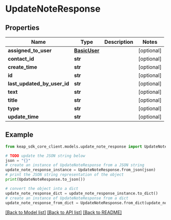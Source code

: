 # UpdateNoteResponse


## Properties

Name | Type | Description | Notes
------------ | ------------- | ------------- | -------------
**assigned_to_user** | [**BasicUser**](BasicUser.md) |  | [optional] 
**contact_id** | **str** |  | [optional] 
**create_time** | **str** |  | [optional] 
**id** | **str** |  | [optional] 
**last_updated_by_user_id** | **str** |  | [optional] 
**text** | **str** |  | [optional] 
**title** | **str** |  | [optional] 
**type** | **str** |  | [optional] 
**update_time** | **str** |  | [optional] 

## Example

```python
from keap_sdk_core_client.models.update_note_response import UpdateNoteResponse

# TODO update the JSON string below
json = "{}"
# create an instance of UpdateNoteResponse from a JSON string
update_note_response_instance = UpdateNoteResponse.from_json(json)
# print the JSON string representation of the object
print(UpdateNoteResponse.to_json())

# convert the object into a dict
update_note_response_dict = update_note_response_instance.to_dict()
# create an instance of UpdateNoteResponse from a dict
update_note_response_from_dict = UpdateNoteResponse.from_dict(update_note_response_dict)
```
[[Back to Model list]](../README.md#documentation-for-models) [[Back to API list]](../README.md#documentation-for-api-endpoints) [[Back to README]](../README.md)


